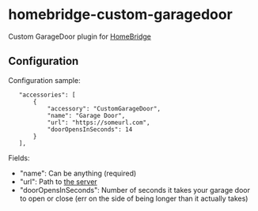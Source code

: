 homebridge-custom-garagedoor
============================

Custom GarageDoor plugin for [HomeBridge](https://github.com/nfarina/homebridge)

## Configuration

Configuration sample:

 ```
    "accessories": [
        {
            "accessory": "CustomGarageDoor",
            "name": "Garage Door",
            "url": "https://someurl.com",
            "doorOpensInSeconds": 14
        }
    ],
```

Fields: 

* "name": Can be anything (required)
* "url": Path to [the server](https://github.com/jordanbyron/alarm_keypad/tree/garage_door)
* "doorOpensInSeconds": Number of seconds it takes your garage door to open or close (err on the side of being longer than it actually takes)
